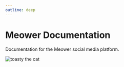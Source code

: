 ```yaml
---
outline: deep
---
```


# Meower Documentation

Documentation for the Meower social media platform.

![toasty the cat](/toasty.png)
